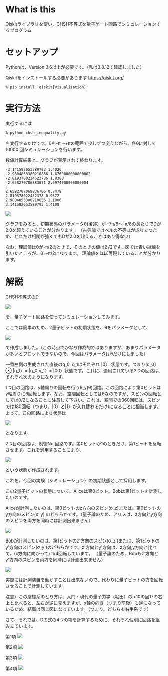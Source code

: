 # What is this

Qiskitライブラリを使い、CHSH不等式を量子ゲート回路でシミュレーションするプログラム

# セットアップ

Pythonは、Version 3.6以上が必要です。（私は3.8.12で確認しました）

Qiskitをインストールする必要があります
https://qiskit.org/

```
% pip install 'qiskit[visualization]'
```

# 実行方法

実行するには

```
% python chsh_inequality.py
```

を実行するだけです。θを-π〜+πの範囲で少しずつ変えながら、各θに対して 10000 回シミュレーションを行います。

数値計算結果と、グラフが表示されて終わります。

```
-3.141592653589793 1.4026
-2.9804853380210856 1.6760000000000002
-2.8193780224523786 1.8388
-2.658270706883671 2.0974000000000004
...
2.6582707068836706 0.7478
2.819378022452378 0.9572
2.9804853380210856 1.1806
3.141592653589793 1.4108
```

![](./figures/chsh_inequality.png)

グラフをみると、初期状態のパラメータθ(後述）が -7π/8〜-π/8のあたりでDが2.0を超えていることが分かります。
（古典論ではベルの不等式が成り立つため、どれだけ相関が強くてもDが2.0を超えることはあり得ない）

なお、理論値はθが-π/2のときで、そのときの値は2√2です。図では青い縦線を引いたところが、θ=-π/2になります。
理論値をほぼ再現していることが分かります。


# 解説

CHSH不等式のD

![](./figures/eq_D.png)

を、量子ゲート回路を使ってシミュレーションしてみます。

ここでは簡単のため、2量子ビットの初期状態を、θをパラメータとして、

![](./figures/initial_state.png)

で作成しました。（この時点でかなり作為的ではありますが、あまりパラメータが多いとプロットできないので、今回はパラメータはθだけにしました）

一番左側の生成された直後のq_0, q_1はそれぞれ |0〉 状態です。つまり|q_0〉⊗ |q_1〉= |q_0 q_1〉= |00〉状態です。これに、適用されている2つの回路は、それぞれ次のようになります。

1つ目の回路は、y軸周りの回転を行うR_y(θ)回路。この回路により第0ビットはy軸周りにθ回転します。なお、空間回転としてはθなのですが、スピンの回転としてはθ/2になることに注意して下さい。これは、空間での360回転は、スピンでは180回転（つまり、|0〉と|1〉が入れ替わるだけ)になることに相当します。よって、この回路により状態は

![](./figures/eq_after_ry.png)

となります。

2つ目の回路は、制御Not回路です。第0ビットが1のときだけ、第1ビットを反転させます。これを適用することにより、

![](./figures/eq_initial.png)

という状態が作成されます。

これを、今回の実験（シミュレーション）の初期状態として採用します。

この2量子ビットの状態について、Aliceは第0ビット、Bobは第1ビットを計測したいのです。

Aliceが計測したいのは、第0ビットのz方向のスピン(σ_z)または、第0ビットのy方向のスピン(σ_y)
のどちらかです。（量子論のため、アリスは、z方向とy方向のスピンを両方を同時には計測出来ません）

![](./figures/CoordinateAlice.png)

Bobが計測したいのは、第1ビットのz'方向のスピン(σ_z')または、第1ビットのy'方向のスピン(σ_y')のどちらかです。z'方向とy'方向は、z方向,y方向と比べて、(x方向に向かって) π/4回転しています。
（量子論のため、Bobもz'方向とy'方向のスピンを両方を同時には計測出来ません）

![](./figures/CoordinateBob.png)

実際には計測装置を動かすことは出来ないので、代わりに量子ビットの方を回転させることで計測しています。

注意）この座標系のとり方は、入門・現代の量子力学（堀田）のp.10の図17の右上と比べると、左右が逆に見えますが、x軸の向き（つまり前後）も逆になっているため、結局は同じ図になっています。（つまり、どちらも右手系です）

さて、それでは、Dの式の4つの項を計算するために、それぞれ個別に回路を組み立ています。

第1項
![](./figures/term1.png)

第2項
![](./figures/term2.png)

第3項
![](./figures/term3.png)

第4項
![](./figures/term4.png)

